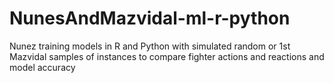 # NunesAndMazvidal-ml-r-python
Nunez training models in R and Python with simulated random or 1st Mazvidal samples of instances to compare fighter actions and reactions and model accuracy
